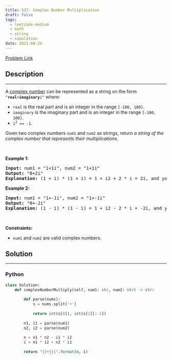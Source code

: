 ```yaml
---
title: 537. Complex Number Multiplication
draft: false
tags: 
  - leetcode-medium
  - math
  - string
  - simulation
date: 2021-08-24
---
```


[Problem Link](https://leetcode.com/problems/complex-number-multiplication/)

## Description

---
<p>A <a href="https://en.wikipedia.org/wiki/Complex_number" target="_blank">complex number</a> can be represented as a string on the form <code>&quot;<strong>real</strong>+<strong>imaginary</strong>i&quot;</code> where:</p>

<ul>
	<li><code>real</code> is the real part and is an integer in the range <code>[-100, 100]</code>.</li>
	<li><code>imaginary</code> is the imaginary part and is an integer in the range <code>[-100, 100]</code>.</li>
	<li><code>i<sup>2</sup> == -1</code>.</li>
</ul>

<p>Given two complex numbers <code>num1</code> and <code>num2</code> as strings, return <em>a string of the complex number that represents their multiplications</em>.</p>

<p>&nbsp;</p>
<p><strong class="example">Example 1:</strong></p>

<pre>
<strong>Input:</strong> num1 = &quot;1+1i&quot;, num2 = &quot;1+1i&quot;
<strong>Output:</strong> &quot;0+2i&quot;
<strong>Explanation:</strong> (1 + i) * (1 + i) = 1 + i2 + 2 * i = 2i, and you need convert it to the form of 0+2i.
</pre>

<p><strong class="example">Example 2:</strong></p>

<pre>
<strong>Input:</strong> num1 = &quot;1+-1i&quot;, num2 = &quot;1+-1i&quot;
<strong>Output:</strong> &quot;0+-2i&quot;
<strong>Explanation:</strong> (1 - i) * (1 - i) = 1 + i2 - 2 * i = -2i, and you need convert it to the form of 0+-2i.
</pre>

<p>&nbsp;</p>
<p><strong>Constraints:</strong></p>

<ul>
	<li><code>num1</code> and <code>num2</code> are valid complex numbers.</li>
</ul>


## Solution

---
### Python
``` py title='complex-number-multiplication'
class Solution:
    def complexNumberMultiply(self, num1: str, num2: str) -> str:
        
        def parse(nums):
            s = nums.split('+')
            
            return int(s[0]), int(s[1][:-1])
        
        n1, i1 = parse(num1)
        n2, i2 = parse(num2)
        
        n = n1 * n2 - i1 * i2
        i = n1 * i2 + n2 * i1
        
        return "{}+{}i".format(n, i)

            
```

